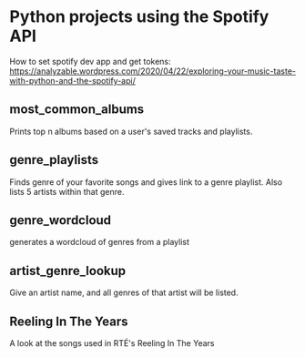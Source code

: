# Python projects using the Spotify API
How to set spotify dev app and get tokens: https://analyzable.wordpress.com/2020/04/22/exploring-your-music-taste-with-python-and-the-spotify-api/

## most_common_albums
Prints top n albums based on a user's saved tracks and playlists.

## genre_playlists
Finds genre of your favorite songs and gives link to a genre playlist.
Also lists 5 artists within that genre.

## genre_wordcloud
generates a wordcloud of genres from a playlist

## artist_genre_lookup
Give an artist name, and all genres of that artist will be listed.

## Reeling In The Years
A look at the songs used in RTÉ's Reeling In The Years
